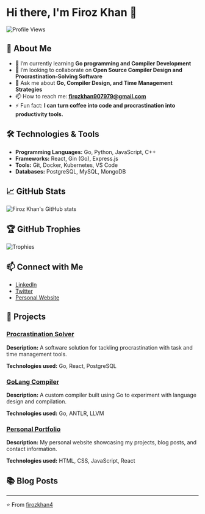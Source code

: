 

# Hi there, I'm Firoz Khan 👋

![Profile Views](https://komarev.com/ghpvc/?username=firozkhan4&color=blue)

## 🚀 About Me
- 🌱 I’m currently learning **Go programming and Compiler Development**
- 👯 I’m looking to collaborate on **Open Source Compiler Design and Procrastination-Solving Software**
- 💬 Ask me about **Go, Compiler Design, and Time Management Strategies**
- 📫 How to reach me: **firozkhan907979@gmail.com**
- ⚡ Fun fact: **I can turn coffee into code and procrastination into productivity tools.**

## 🛠️ Technologies & Tools
- **Programming Languages:** Go, Python, JavaScript, C++
- **Frameworks:** React, Gin (Go), Express.js
- **Tools:** Git, Docker, Kubernetes, VS Code
- **Databases:** PostgreSQL, MySQL, MongoDB

## 📈 GitHub Stats
![Firoz Khan's GitHub stats](https://github-readme-stats.vercel.app/api?username=firozkhan4&show_icons=true&theme=radical)

## 🏆 GitHub Trophies
![Trophies](https://github-profile-trophy.vercel.app/?username=firozkhan4)

## 📫 Connect with Me
- [LinkedIn](https://www.linkedin.com/in/firozkhan4/)
- [Twitter](https://twitter.com/firozkhan4)
- [Personal Website](https://firozkhan.dev)

## 📂 Projects
### [Procrastination Solver](https://github.com/firozkhan4/procrastination-solver)
**Description:** A software solution for tackling procrastination with task and time management tools.

**Technologies used:** Go, React, PostgreSQL

### [GoLang Compiler](https://github.com/firozkhan4/golang-compiler)
**Description:** A custom compiler built using Go to experiment with language design and compilation.

**Technologies used:** Go, ANTLR, LLVM

### [Personal Portfolio](https://github.com/firozkhan4/portfolio)
**Description:** My personal website showcasing my projects, blog posts, and contact information.

**Technologies used:** HTML, CSS, JavaScript, React

## 📚 Blog Posts

---

⭐️ From [firozkhan4](https://github.com/firozkhan4)

